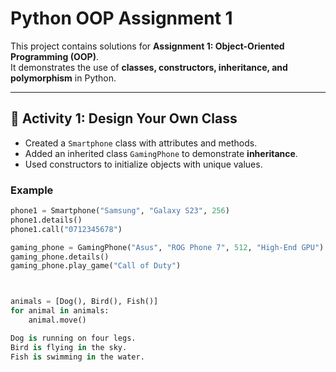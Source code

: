 # Python OOP Assignment 1

This project contains solutions for **Assignment 1: Object-Oriented Programming (OOP)**.  
It demonstrates the use of **classes, constructors, inheritance, and polymorphism** in Python.

---

## 📌 Activity 1: Design Your Own Class
- Created a `Smartphone` class with attributes and methods.
- Added an inherited class `GamingPhone` to demonstrate **inheritance**.
- Used constructors to initialize objects with unique values.

### Example
```python
phone1 = Smartphone("Samsung", "Galaxy S23", 256)
phone1.details()
phone1.call("0712345678")

gaming_phone = GamingPhone("Asus", "ROG Phone 7", 512, "High-End GPU")
gaming_phone.details()
gaming_phone.play_game("Call of Duty")



animals = [Dog(), Bird(), Fish()]
for animal in animals:
    animal.move()

Dog is running on four legs.
Bird is flying in the sky.
Fish is swimming in the water.
